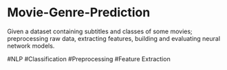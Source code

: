 # Movie-Genre-Prediction
Given a dataset containing subtitles and classes of some movies; preprocessing raw data, extracting features, building and evaluating neural network models. 

#NLP 
#Classification
#Preprocessing
#Feature Extraction
